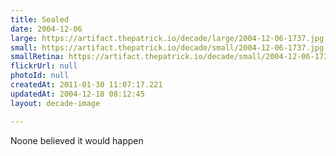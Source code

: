 ```yaml
---
title: Sealed
date: 2004-12-06
large: https://artifact.thepatrick.io/decade/large/2004-12-06-1737.jpg
small: https://artifact.thepatrick.io/decade/small/2004-12-06-1737.jpg
smallRetina: https://artifact.thepatrick.io/decade/small/2004-12-06-1737@2x.jpg
flickrUrl: null
photoId: null
createdAt: 2011-01-30 11:07:17.221
updatedAt: 2004-12-18 08:12:45
layout: decade-image

---
```

Noone believed it would happen
